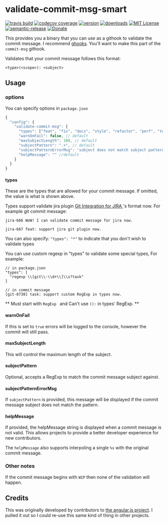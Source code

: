 # validate-commit-msg-smart

[![travis build](https://img.shields.io/travis/kumalee/validate-commit-msg.svg?style=flat-square)](https://travis-ci.org/kumalee/validate-commit-msg)
[![codecov coverage](https://img.shields.io/codecov/c/github/kumalee/validate-commit-msg.svg?style=flat-square)](https://codecov.io/github/kumalee/validate-commit-msg)
[![version](https://img.shields.io/npm/v/validate-commit-msg-smart.svg?style=flat-square)](http://npm.im/validate-commit-msg-smart)
[![downloads](https://img.shields.io/npm/dm/validate-commit-msg-smart.svg?style=flat-square)](http://npm-stat.com/charts.html?package=validate-commit-msg-smart&from=2016-07-11)
[![MIT License](https://img.shields.io/npm/l/validate-commit-msg-smart.svg?style=flat-square)](http://opensource.org/licenses/MIT)
[![semantic-release](https://img.shields.io/badge/%20%20%F0%9F%93%A6%F0%9F%9A%80-semantic--release-e10079.svg?style=flat-square)](https://github.com/semantic-release/semantic-release)
[![Donate][donate-badge]][donate]

This provides you a binary that you can use as a githook to validate the commit message. I recommend
[ghooks](http://npm.im/ghooks). You'll want to make this part of the `commit-msg` githook.

Validates that your commit message follows this format:

```
<type>(<scope>): <subject>
```

## Usage

### options

You can specify options in `package.json`

```javascript
{
  "config": {
    "validate-commit-msg": {
      "types": ["feat", "fix", "docs", "style", "refactor", "perf", "test", "chore", "revert", "regexp jira\\-\\d+", "regexp jira\\-\\d+\\s?[feat|fix|docs|style|refactor|perf|test|chore|revert]"], // default
      "warnOnFail": false, // default
      "maxSubjectLength": 100, // default
      "subjectPattern": ".+", // default
      "subjectPatternErrorMsg": 'subject does not match subject pattern!', // default
      "helpMessage": "" //default
    }
  }
}
```

#### types

These are the types that are allowed for your commit message. If omitted, the value is what is shown above.

Types support validate jira plugin [Git Integration for JIRA ](https://bigbrassband.com/documentation.html#gitctrlvwr_linkcom2issues)'s format now. For example git commit message:

```
jira-666 WoW! I can validate commit message for jira now.

jira-667 feat: support jira git plugin now.
```

You can also specify: `"types": "*"` to indicate that you don't wish to validate types

You can use custom regexp in "types" to validate some special types, For example:

```
// in package.json
"types": [
  "regexp \\[git\\-\\d+\\]\\s?task"
]

// in commit message
[git-0730] task: support custom RegExp in types now.
```

** Must start with `RegExp ` and Can't use `():` in types' RegExp. **

#### warnOnFail

If this is set to `true` errors will be logged to the console, however the commit will still pass.

#### maxSubjectLength

This will control the maximum length of the subject.

#### subjectPattern

Optional, accepts a RegExp to match the commit message subject against.

#### subjectPatternErrorMsg

If `subjectPattern` is provided, this message will be displayed if the commit message subject does not match the pattern.

#### helpMessage

If provided, the helpMessage string is displayed when a commit message is not valid. This allows projects to provide a better developer experience for new contributors.

The `helpMessage` also supports interpoling a single `%s` with the original commit message.

### Other notes

If the commit message begins with `WIP` then none of the validation will happen.


## Credits

This was originally developed by contributors to [the angular.js project](https://github.com/angular/angular.js). I
pulled it out so I could re-use this same kind of thing in other projects.

[donate-badge]: https://img.shields.io/badge/$-support-green.svg?style=flat-square
[donate]: http://kcd.im/donate
